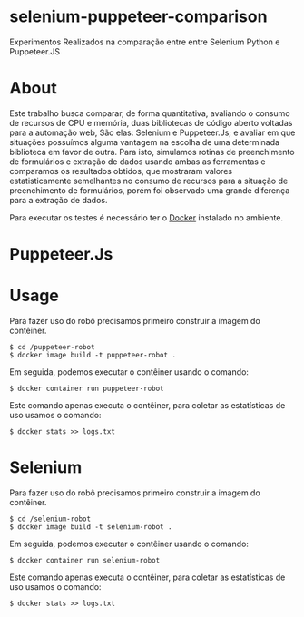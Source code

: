 # selenium-puppeteer-comparison

Experimentos Realizados na comparação entre entre Selenium Python e Puppeteer.JS  

# About

Este trabalho busca comparar, de forma quantitativa, avaliando o consumo de recursos de CPU e memória, duas bibliotecas de código aberto voltadas para a automação web, São elas: Selenium e Puppeteer.Js; e avaliar em que situações possuímos alguma vantagem na escolha de uma determinada biblioteca em favor de outra. Para isto, simulamos rotinas de preenchimento de formulários e extração de dados usando ambas as ferramentas e comparamos os resultados obtidos, que mostraram valores estatisticamente semelhantes no consumo de recursos para a situação de preenchimento de formulários, porém foi observado uma grande diferença para a extração de dados.

Para executar os testes é necessário ter o [Docker](https://docs.docker.com/get-docker/) instalado no ambiente. 

# Puppeteer.Js

# Usage

Para fazer uso do robô precisamos primeiro construir a imagem do contêiner.
<!-- usage -->
```sh-session
$ cd /puppeteer-robot
$ docker image build -t puppeteer-robot . 
```
Em seguida, podemos executar o contêiner usando o comando: 
<!-- usage -->
```sh-session
$ docker container run puppeteer-robot 
```
Este comando apenas executa o contêiner, para coletar as estatísticas de uso usamos o comando: 
<!-- usage -->
```sh-session
$ docker stats >> logs.txt
```
<!-- usagestop -->

# Selenium
Para fazer uso do robô precisamos primeiro construir a imagem do contêiner.
<!-- usage -->
```sh-session
$ cd /selenium-robot
$ docker image build -t selenium-robot . 
```
Em seguida, podemos executar o contêiner usando o comando: 
<!-- usage -->
```sh-session
$ docker container run selenium-robot 
```
Este comando apenas executa o contêiner, para coletar as estatísticas de uso usamos o comando: 
<!-- usage -->
```sh-session
$ docker stats >> logs.txt
```
